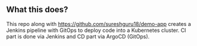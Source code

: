 ## What this does?
This repo along with https://github.com/sureshguru18/demo-app creates a Jenkins pipeline with GitOps to deploy code into a Kubernetes cluster. CI part is done via Jenkins and CD part via ArgoCD (GitOps).
